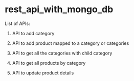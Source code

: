 # rest_api_with_mongo_db

List of APIs:

1. API to add category
    
2. API to add product mapped to a category or categories
3. API to get all the categories with child category
4. API to get all products by category
5. API to update product details